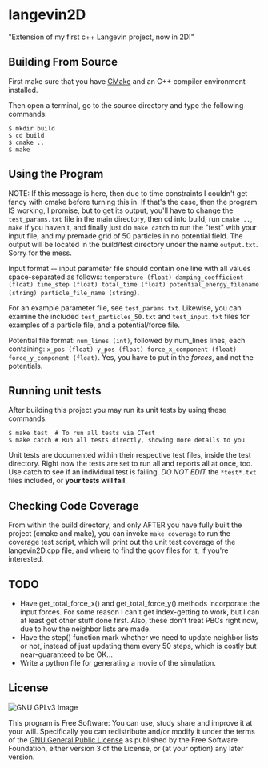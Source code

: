 # langevin2D

"Extension of my first c++ Langevin project, now in 2D!"

## Building From Source

First make sure that you have [CMake](http://www.cmake.org/) and an C++ compiler environment installed.

Then open a terminal, go to the source directory and type the following commands:

    $ mkdir build
    $ cd build
    $ cmake ..
    $ make

## Using the Program

NOTE: If this message is here, then due to time constraints I couldn't get fancy with cmake before turning this in. If that's the case, then the program IS working, I promise, but to get its output, you'll have to change the `test_params.txt` file in the main directory, then cd into build, run `cmake ..`, `make` if you haven't, and finally just do `make catch` to run the "test" with your input file, and my premade grid of 50 particles in no potential field. The output will be located in the build/test directory under the name `output.txt`. Sorry for the mess.

Input format --  input parameter file should contain one line with all values space-separated as follows:
`temperature (float) damping_coefficient (float) time_step (float) total_time (float) potential_energy_filename (string) particle_file_name (string)`.

For an example parameter file, see `test_params.txt`. Likewise, you can examine the included `test_particles_50.txt` and `test_input.txt` files for examples of a particle file, and a potential/force file.

Potential file format:
`num_lines (int)`, followed by num_lines lines, each containing:
`x_pos (float) y_pos (float) force_x_component (float) force_y_component (float)`. Yes, you have to put in the *forces*, and not the potentials.

## Running unit tests

After building this project you may run its unit tests by using these commands:

    $ make test  # To run all tests via CTest
    $ make catch # Run all tests directly, showing more details to you

Unit tests are documented within their respective test files, inside the test directory. 
Right now the tests are set to run all and reports all at once, too. Use catch to see if an individual test is failing. *DO NOT EDIT* the `*test*.txt` files included, or **your tests will fail**.

## Checking Code Coverage

From within the build directory, and only AFTER you have fully built the project (cmake and make), you can invoke `make coverage` to run the coverage test script, which will print out the unit test coverage of the langevin2D.cpp file, and where to find the gcov files for it, if you're interested.

## TODO

* Have get_total_force_x() and get_total_force_y() methods incorporate the input forces. For some reason I can't get index-getting to work, but I can at least get other stuff done first. Also, these don't treat PBCs right now, due to how the neighbor lists are made. 
* Have the step() function mark whether we need to update neighbor lists or not, instead of just updating them every 50 steps, which is costly but near-guaranteed to be OK...
* Write a python file for generating a movie of the simulation.

## License

![GNU GPLv3 Image](https://www.gnu.org/graphics/gplv3-127x51.png)

This program is Free Software: You can use, study share and improve it at your
will. Specifically you can redistribute and/or modify it under the terms of the
[GNU General Public License](https://www.gnu.org/licenses/gpl.html) as
published by the Free Software Foundation, either version 3 of the License, or
(at your option) any later version.